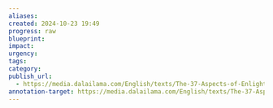 ```yaml
---
aliases: 
created: 2024-10-23 19:49
progress: raw
blueprint: 
impact: 
urgency: 
tags: 
category: 
publish_url:
  - https://media.dalailama.com/English/texts/The-37-Aspects-of-Enlightenment-ENG.pdf
annotation-target: https://media.dalailama.com/English/texts/The-37-Aspects-of-Enlightenment-ENG.pdf
---
```

